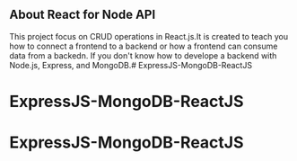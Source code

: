 ## About React for Node API

This project focus on CRUD operations in React.js.It is created to teach you how to connect a frontend to a backend or how a frontend can consume data from a backedn. If you don't know how to develope a backend with Node.js, Express, and MongoDB.# ExpressJS-MongoDB-ReactJS
# ExpressJS-MongoDB-ReactJS
# ExpressJS-MongoDB-ReactJS
